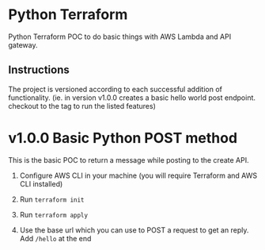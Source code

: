 # Python Terraform

Python Terraform POC to do basic things with AWS Lambda and API gateway.


## Instructions

The project is versioned according to each successful addition of functionality. (ie. in version v1.0.0 creates a basic hello world post endpoint. checkout to the tag to run the listed features)


# v1.0.0 Basic Python POST method 

This is the basic POC to return a message while posting to the create API. 

1. Configure AWS CLI in your machine (you will require Terraform and AWS CLI installed)

2. Run `terraform init`

3. Run `terraform apply` 

4. Use the base url which you can use to POST a request to get an reply. Add `/hello` at the end
